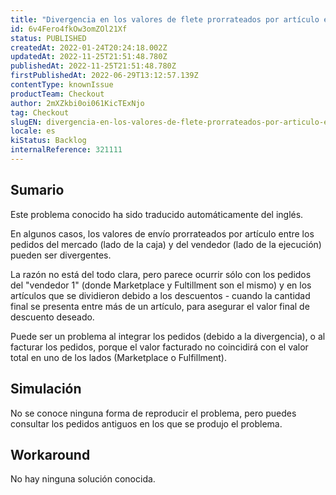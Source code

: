 ```yaml
---
title: "Divergencia en los valores de flete prorrateados por artículo entre los pedidos de CHK y FFM"
id: 6v4Fero4fkOw3omZOl21Xf
status: PUBLISHED
createdAt: 2022-01-24T20:24:18.002Z
updatedAt: 2022-11-25T21:51:48.780Z
publishedAt: 2022-11-25T21:51:48.780Z
firstPublishedAt: 2022-06-29T13:12:57.139Z
contentType: knownIssue
productTeam: Checkout
author: 2mXZkbi0oi061KicTExNjo
tag: Checkout
slugEN: divergencia-en-los-valores-de-flete-prorrateados-por-articulo-entre-los-pedidos-de-chk-y-ffm
locale: es
kiStatus: Backlog
internalReference: 321111
---
```


## Sumario

<div class="alert alert-info">
  <p>Este problema conocido ha sido traducido automáticamente del inglés.</p>
</div>


En algunos casos, los valores de envío prorrateados por artículo entre los pedidos del mercado (lado de la caja) y del vendedor (lado de la ejecución) pueden ser divergentes.

La razón no está del todo clara, pero parece ocurrir sólo con los pedidos del "vendedor 1" (donde Marketplace y Fultillment son el mismo) y en los artículos que se dividieron debido a los descuentos - cuando la cantidad final se presenta entre más de un artículo, para asegurar el valor final de descuento deseado.

Puede ser un problema al integrar los pedidos (debido a la divergencia), o al facturar los pedidos, porque el valor facturado no coincidirá con el valor total en uno de los lados (Marketplace o Fulfillment).



## Simulación


No se conoce ninguna forma de reproducir el problema, pero puedes consultar los pedidos antiguos en los que se produjo el problema.



## Workaround


No hay ninguna solución conocida.

